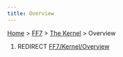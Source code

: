 ```yaml
---
title: Overview
---
```


[Home](/Main%20Page.md) > [FF7](/FF7.md) > [The Kernel](/FF7/The%20Kernel.md) > Overview

1.  REDIRECT [FF7/Kernel/Overview][]

  [FF7/Kernel/Overview]: /FF7/Kernel/Overview.md "wikilink"
